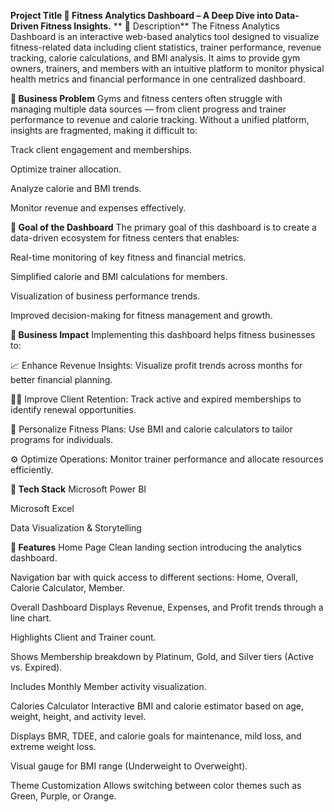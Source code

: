 **Project Title
💪 Fitness Analytics Dashboard – A Deep Dive into Data-Driven Fitness Insights.**
**
📖 Description**
The Fitness Analytics Dashboard is an interactive web-based analytics tool designed to visualize fitness-related data including client statistics, trainer performance, revenue tracking, calorie calculations, and BMI analysis. It aims to provide gym owners, trainers, and members with an intuitive platform to monitor physical health metrics and financial performance in one centralized dashboard.

**🧠 Business Problem**
Gyms and fitness centers often struggle with managing multiple data sources — from client progress and trainer performance to revenue and calorie tracking. Without a unified platform, insights are fragmented, making it difficult to:

Track client engagement and memberships.

Optimize trainer allocation.

Analyze calorie and BMI trends.

Monitor revenue and expenses effectively.

**🎯 Goal of the Dashboard**
The primary goal of this dashboard is to create a data-driven ecosystem for fitness centers that enables:

Real-time monitoring of key fitness and financial metrics.

Simplified calorie and BMI calculations for members.

Visualization of business performance trends.

Improved decision-making for fitness management and growth.

**💼 Business Impact**
Implementing this dashboard helps fitness businesses to:

📈 Enhance Revenue Insights: Visualize profit trends across months for better financial planning.

🧍‍♂️ Improve Client Retention: Track active and expired memberships to identify renewal opportunities.

💪 Personalize Fitness Plans: Use BMI and calorie calculators to tailor programs for individuals.

⚙️ Optimize Operations: Monitor trainer performance and allocate resources efficiently.

**🧩 Tech Stack**
Microsoft Power BI

Microsoft Excel

Data Visualization & Storytelling

**🚀 Features**
Home Page
Clean landing section introducing the analytics dashboard.

Navigation bar with quick access to different sections: Home, Overall, Calorie Calculator, Member.

Overall Dashboard
Displays Revenue, Expenses, and Profit trends through a line chart.

Highlights Client and Trainer count.

Shows Membership breakdown by Platinum, Gold, and Silver tiers (Active vs. Expired).

Includes Monthly Member activity visualization.

Calories Calculator
Interactive BMI and calorie estimator based on age, weight, height, and activity level.

Displays BMR, TDEE, and calorie goals for maintenance, mild loss, and extreme weight loss.

Visual gauge for BMI range (Underweight to Overweight).

Theme Customization
Allows switching between color themes such as Green, Purple, or Orange.
